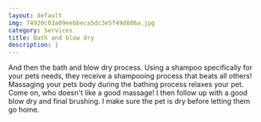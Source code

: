 ```yaml
---
layout: default
img: 74920c03a09eebbeca5dc3e5f49d886a.jpg
category: Services
title: Bath and blow dry
description: |
---
```


And then the bath and blow dry process.  Using a shampoo specifically for your pets needs, they receive a shampooing process that beats all others!  Massaging your pets body during the bathing process relaxes your pet.  Come on, who doesn't like a good massage!  I then follow up with a good blow dry and final brushing.  I make sure the pet is dry before letting them go home.

